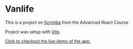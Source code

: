 # Vanlife

This is a project on [Scrimba](https://scrimba.com) from the Advanced React Course

Project was setup with [Vite](https://vite.dev/guide/).

[Click to checkout the live demo of the app.](https://raul-scrimba-vanlife.netlify.app)
